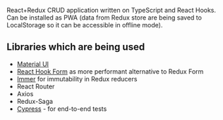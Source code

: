 React+Redux CRUD application written on TypeScript and React Hooks. Can be installed as PWA (data from Redux store are being saved to LocalStorage so it can be accessible in offline mode).

## Libraries which are being used
- [Material UI](https://material-ui.com/)
- [React Hook Form](https://react-hook-form.com/) as more performant alternative to Redux Form
- [Immer](https://immerjs.github.io/immer/docs/introduction) for immutability in Redux reducers
- React Router
- Axios
- Redux-Saga
- [Cypress](https://www.cypress.io/) - for end-to-end tests